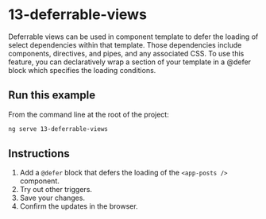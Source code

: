 # 13-deferrable-views

Deferrable views can be used in component template to defer the loading of select dependencies within that template. Those dependencies include components, directives, and pipes, and any associated CSS. To use this feature, you can declaratively wrap a section of your template in a @defer block which specifies the loading conditions.

## Run this example

From the command line at the root of the project:

```bash
ng serve 13-deferrable-views
```

## Instructions

1. Add a `@defer` block that defers the loading of the `<app-posts />` component.
1. Try out other triggers.
1. Save your changes.
1. Confirm the updates in the browser.
